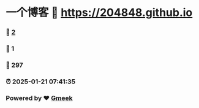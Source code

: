 # 一个博客 :link: https://204848.github.io 
### :page_facing_up: [2](https://blog.1357924680liu.us.kh/tag.html) 
### :speech_balloon: 1 
### :hibiscus: 297 
### :alarm_clock: 2025-01-21 07:41:35 
### Powered by :heart: [Gmeek](https://github.com/Meekdai/Gmeek)
